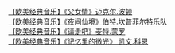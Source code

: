   
[【欧美经典音乐】《父女情》迈克尔.波顿](http://www.dianyue.me/archives/698/1dvbl5w670sna0zs/)  
[【欧美经典音乐】《夜间仙境》伯特.坎普菲尔特乐队](http://www.dianyue.me/archives/657/5ydmz1g7t3dtt32o/)  
[【欧美经典音乐】《请走吧》麦特.蒙罗](http://www.dianyue.me/archives/657/m40080cfm31n16kj/)  
[【欧美经典音乐】《记忆里的微光》 凯文.科恩](http://www.dianyue.me/archives/710/a55iysge7630drxr/)